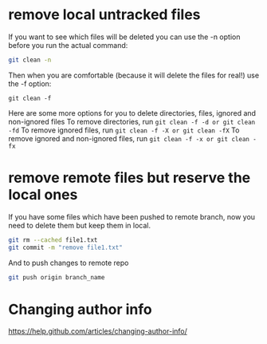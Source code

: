 # remove local untracked files

If you want to see which files will be deleted you can use the -n option before you run the actual command:
```bash
git clean -n
```

Then when you are comfortable (because it will delete the files for real!) use the -f option:
```
git clean -f
```

Here are some more options for you to delete directories, files, ignored and non-ignored files
To remove directories, run `git clean -f -d or git clean -fd`
To remove ignored files, run `git clean -f -X or git clean -fX`
To remove ignored and non-ignored files, run `git clean -f -x or git clean -fx`

# remove remote files but reserve the local ones

If you have some files which have been pushed to remote branch, now you need to delete them but keep them in local.

```bash
git rm --cached file1.txt
git commit -m "remove file1.txt"
```
And to push changes to remote repo
```bash
git push origin branch_name
```

# Changing author info

https://help.github.com/articles/changing-author-info/
